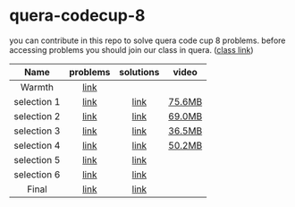 # quera-codecup-8

you can contribute in this repo to solve quera code cup 8 problems. before accessing problems you should join our class in quera. ([class link](https://quera.org/course/add_to_course/course/19909/))

| Name | problems | solutions | video |
|:---:|:---:|:---:|:---:|
| Warmth | [link](https://quera.org/course/assignments/76361/problems) |  |  |
| selection 1 | [link](https://quera.org/course/assignments/76353/problems) | [link](https://quera.org/blog/%d8%b1%d8%a7%d9%87%d8%ad%d9%84%d9%87%d8%a7%db%8c-%d9%85%d8%b3%d8%a7%d8%a8%d9%82%d9%87-%d8%a7%d9%86%d8%aa%d8%ae%d8%a7%d8%a8%db%8c-%db%b1-%da%a9%d8%af%da%a9%d8%a7%d9%be-%db%b8/) | [75.6MB](https://github.com/ctrl-alt-Defeat-icpc/quera-codecup-8/releases/download/dl/codecup1.mp4) |
| selection 2 | [link](https://quera.org/course/assignments/76354/problems) | [link](https://quera.org/blog/the-solutions-to-the-second-selection-competition-code-cup-8/) | [69.0MB](https://github.com/ctrl-alt-Defeat-icpc/quera-codecup-8/releases/download/dl/codecup2.mp4) |
| selection 3 | [link](https://quera.org/course/assignments/76355/problems) | [link](https://quera.org/blog/the-solutions-to-the-third-selection-competition-code-cup-8/) | [36.5MB](https://github.com/ctrl-alt-Defeat-icpc/quera-codecup-8/releases/download/dl/codecup3.mp4) |
| selection 4 | [link](https://quera.org/course/assignments/76356/problems) | [link](https://quera.org/blog/the-solutions-to-the-fourth-selection-competition-code-cup-8/) | [50.2MB](https://github.com/ctrl-alt-Defeat-icpc/quera-codecup-8/releases/download/dl/codecup4.mp4) |
| selection 5 | [link](https://quera.org/course/assignments/76357/problems) | [link](https://quera.org/blog/the-solutions-to-the-fifth-selection-competition-code-cup-8/) |  |
| selection 6 | [link](https://quera.org/course/assignments/76358/problems) | [link](https://quera.org/blog/the-solutions-to-the-sixth-selection-competition-code-cup-8/) |  |
| Final | [link](https://quera.org/course/assignments/76359/problems) | [link](https://quera.org/blog/the-solutions-to-the-final-competition-code-cup-8/) |  |
